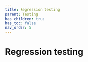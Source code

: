 ```yaml
---
title: Regression testing
parent: Testing
has_children: true
has_toc: false
nav_order: 5
---
```


# Regression testing

